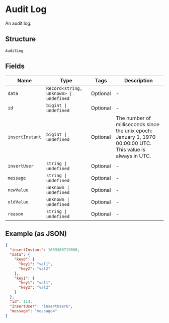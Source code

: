 
# Audit Log

An audit log.

## Structure

`AuditLog`

## Fields

| Name | Type | Tags | Description |
|  --- | --- | --- | --- |
| `data` | `Record<string, unknown> \| undefined` | Optional | - |
| `id` | `bigint \| undefined` | Optional | - |
| `insertInstant` | `bigint \| undefined` | Optional | The number of milliseconds since the unix epoch: January 1, 1970 00:00:00 UTC. This value is always in UTC. |
| `insertUser` | `string \| undefined` | Optional | - |
| `message` | `string \| undefined` | Optional | - |
| `newValue` | `unknown \| undefined` | Optional | - |
| `oldValue` | `unknown \| undefined` | Optional | - |
| `reason` | `string \| undefined` | Optional | - |

## Example (as JSON)

```json
{
  "insertInstant": 1659380719000,
  "data": {
    "key0": {
      "key1": "val1",
      "key2": "val2"
    },
    "key1": {
      "key1": "val1",
      "key2": "val2"
    }
  },
  "id": 114,
  "insertUser": "insertUser6",
  "message": "message4"
}
```

